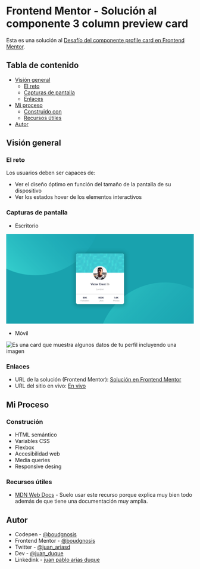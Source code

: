 # Frontend Mentor - Solución al componente 3 column preview card

Esta es una solución al [Desafío del componente profile card en Frontend Mentor](https://www.frontendmentor.io/challenges/profile-card-component-cfArpWshJ).

## Tabla de contenido

- [Visión general](#visión-general)
  - [El reto](#el-reto)
  - [Capturas de pantalla](#capturas-de-pantalla)
  - [Enlaces](#enlaces)
- [Mi proceso](#mi-proceso)
  - [Construido con](#construción)
  - [Recursos útiles](#recursos-útiles)
- [Autor](#autor)

## Visión general

### El reto

Los usuarios deben ser capaces de:

- Ver el diseño óptimo en función del tamaño de la pantalla de su dispositivo
- Ver los estados hover de los elementos interactivos

### Capturas de pantalla

- Escritorio

![Es una card que muestra algunos datos de tu perfil incluyendo una imagen](./escritorio.png)

- Móvil

![Es una card que muestra algunos datos de tu perfil incluyendo una imagen](./mobile.png)

### Enlaces

- URL de la solución (Frontend Mentor): [Solución en Frontend Mentor](https://www.frontendmentor.io/solutions/profile-card-qYNLWWZLZ9)
- URL del sitio en vivo: [En vivo](https://boudgnosis.github.io/profile-card/)

## Mi Proceso

### Construción

- HTML semántico
- Variables CSS
- Flexbox
- Accesibilidad web
- Media queries 
- Responsive desing

### Recursos útiles

- [MDN Web Docs](https://developer.mozilla.org/es/) - Suelo usar este recurso porque explica muy bien todo además de que tiene una documentación muy amplia.

## Autor

- Codepen - [@boudgnosis](https://codepen.io/boudgnosis)
- Frontend Mentor - [@boudgnosis](https://www.frontendmentor.io/profile/boudgnosis)
- Twitter - [@juan_ariasd](https://twitter.com/juan_ariasd)   
- Dev - [@juan_duque](https://dev.to/juan_duque)
- Linkedink - [juan pablo arias duque](https://www.linkedin.com/in/jpariasduque/)
